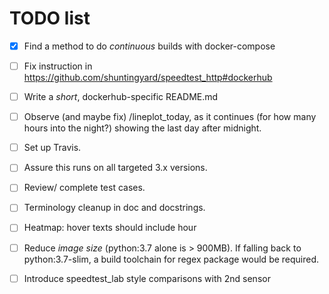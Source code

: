 # TODO list

- [x] Find a method to do *continuous* builds with docker-compose

- [ ] Fix instruction in https://github.com/shuntingyard/speedtest_http#dockerhub

- [ ] Write a *short*, dockerhub-specific README.md

- [ ] Observe (and maybe fix) /lineplot_today, as it continues (for how many
  hours into the night?) showing the last day after midnight.

- [ ] Set up Travis.

- [ ] Assure this runs on all targeted 3.x versions.

- [ ] Review/ complete test cases.

- [ ] Terminology cleanup in doc and docstrings.

- [ ] Heatmap: hover texts should include hour

- [ ] Reduce *image size* (python:3.7 alone is > 900MB). If falling back to
  python:3.7-slim, a build toolchain for regex package would be required.

- [ ] Introduce speedtest_lab style comparisons with 2nd sensor
